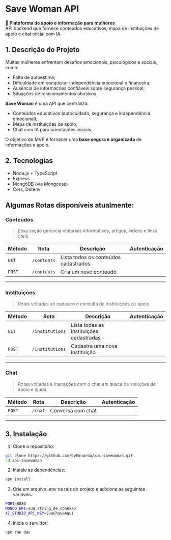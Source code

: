 # Save Woman API

🌸 **Plataforma de apoio e informação para mulheres**  
API backend que fornece conteúdos educativos, mapa de instituições de apoio e chat inicial com IA.

## 1. Descrição do Projeto

Muitas mulheres enfrentam desafios emocionais, psicológicos e sociais, como:

- Falta de autoestima;
- Dificuldade em conquistar independência emocional e financeira;
- Ausência de informações confiáveis sobre segurança pessoal;
- Situações de relacionamentos abusivos.

**Save Woman** é uma API que centraliza:

- Conteúdos educativos (autocuidado, segurança e independência emocional);
- Mapa de instituições de apoio;
- Chat com IA para orientações iniciais.

O objetivo do MVP é fornecer uma **base segura e organizada** de informações e apoio.

## 2. Tecnologias

- Node.js + TypeScript
- Express
- MongoDB (via Mongoose)
- Cors, Dotenv

## Algumas Rotas disponíveis atualmente:

### Conteúdos

> Essa seção gerencia materiais informativos, artigos, vídeos e links úteis.

| Método | Rota | Descrição | Autenticação |
|--------|------|------------|---------------|
| `GET` | `/contents` | Lista todos os conteúdos cadastrados | 
| `POST` | `/contents` | Cria um novo conteúdo |

---

### Instituições

> Rotas voltadas ao cadastro e consulta de instituições de apoio.

| Método | Rota | Descrição | Autenticação |
|--------|------|------------|---------------|
| `GET` | `/institutions` | Lista todas as instituições cadastradas |
| `POST` | `/institutions` | Cadastra uma nova instituição | 

---
### Chat

> Rotas voltadas a interações com o chat em busca de soluções de apoio e ajuda.

| Método | Rota | Descrição | Autenticação |
|--------|------|------------|---------------|
| `POST` | `/chat` | Conversa com chat |

---

## 3. Instalação

1. Clone o repositório:
```bash
git clone https://github.com/byEduarda/api-savewoman.git
cd api-savewoman
```
2. Instale as dependências:
```bash
npm install
```
3. Crie um arquivo .env na raiz do projeto e adicione as seguintes variáveis:
```bash
PORT=8080
MONGO_URI=sua_string_de_conexao
AI_STUDIO_API_KEY=SuaChaveAqui
```
4. Inicie o servidor:
```bash
npm run dev
```
